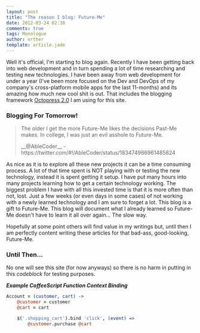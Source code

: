 ```yaml
---
layout: post
title: "The reason I blog: Future-Me"
date: 2012-03-24 02:30
comments: true
tags: Monologue
author: orther
template: article.jade
---
```


Well it's official, I'm starting to blog again. Recently I have been getting back into web
development and in turn spending a lot of time researching and testing new technologies. I have been
away from web development for under a year (I've been more focused on the Dev and DevOps of my
company's cross-platform mobile apps for the last 11-months) and its amazing how much new cool shit
is out. That includes the blogging framework [Octopress 2.0](http://octopress.org/) I am using for this
site.

<span class="more">

### Blogging For Tomorrow!

> The older I get the more Future-Me likes the decisions Past-Me makes. In college, I was just an evil asshole to Future-Me.
> <footer>__@AbleCoder__ - https://twitter.com/#!/AbleCoder/status/183474986961485824 </footer>

As nice as it is to explore all these new projects it can be a time consuming process. A lot of that
time spent is NOT playing with or testing the new technology, instead it is spent getting it setup.
I have put many hours into many projects learning how to get a certain technology working. The biggest
problem I have with all this invested time is that it is more often than not, lost. Just a few weeks
(or even days in some cases) of not working with a newly learned technology and I am sure to forget
a lot. This blog is a gift to Future-Me. This blog will document what I already learned so
Future-Me doesn't have to learn it all over again... The slow way.

Hopefully at some point others will find value in my writings but, until then I am perfectly
content writing these articles for that bad-ass, good-looking, Future-Me.

### Until Then...

No one will see this site (for now anyways) so there is no harm in putting in this _codeblock_ for
testing purposes.

__*Example CoffeeScript Function Context Binding*__

```coffeescript
Account = (customer, cart) ->
    @customer = customer
    @cart = cart

    $('.shopping_cart').bind 'click', (event) =>
        @customer.purchase @cart
```
